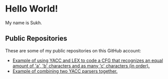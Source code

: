 # Hello World!
My name is Sukh. 

## Public Repositories
These are some of my public repositories on this GitHub account:

- [Example of using YACC and LEX to code a CFG that recognizes an equal amount of 'a', 'b' characters and as many 'c' characters (in order).][here]
- [Example of combining two YACC parsers together.][here2]

[//]: #
   [here]: <https://github.com/GillSukh/M2CFG/>
   [here2]: <https://github.com/GillSukh/2Yacc>
